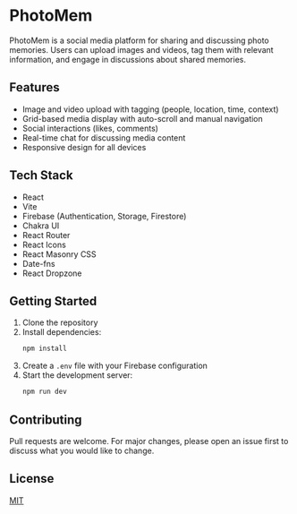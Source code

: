 # PhotoMem

PhotoMem is a social media platform for sharing and discussing photo memories. Users can upload images and videos, tag them with relevant information, and engage in discussions about shared memories.

## Features

- Image and video upload with tagging (people, location, time, context)
- Grid-based media display with auto-scroll and manual navigation
- Social interactions (likes, comments)
- Real-time chat for discussing media content
- Responsive design for all devices

## Tech Stack

- React
- Vite
- Firebase (Authentication, Storage, Firestore)
- Chakra UI
- React Router
- React Icons
- React Masonry CSS
- Date-fns
- React Dropzone

## Getting Started

1. Clone the repository
2. Install dependencies:
   ```bash
   npm install
   ```
3. Create a `.env` file with your Firebase configuration
4. Start the development server:
   ```bash
   npm run dev
   ```

## Contributing

Pull requests are welcome. For major changes, please open an issue first to discuss what you would like to change.

## License

[MIT](https://choosealicense.com/licenses/mit/)
